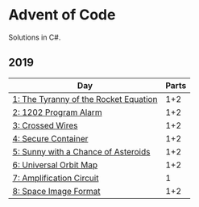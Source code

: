 # Advent of Code
Solutions in C#. 
## 2019
| Day | Parts |
|-|-|
| [1: The Tyranny of the Rocket Equation](https://github.com/sindrekjr/AdventOfCode/blob/master/Solutions/Year2019/Day01/Solution.cs) | 1+2 |
| [2: 1202 Program Alarm](https://github.com/sindrekjr/AdventOfCode/blob/master/Solutions/Year2019/Day02/Solution.cs) | 1+2 |
| [3: Crossed Wires](https://github.com/sindrekjr/AdventOfCode/blob/master/Solutions/Year2019/Day03/Solution.cs) | 1+2 |
| [4: Secure Container](https://github.com/sindrekjr/AdventOfCode/blob/master/Solutions/Year2019/Day04/Solution.cs) | 1+2 |
| [5: Sunny with a Chance of Asteroids](https://github.com/sindrekjr/AdventOfCode/blob/master/Solutions/Year2019/Day05/Solution.cs) | 1+2 |
| [6: Universal Orbit Map](https://github.com/sindrekjr/AdventOfCode/blob/master/Solutions/Year2019/Day06/Solution.cs) | 1+2 |
| [7: Amplification Circuit](https://github.com/sindrekjr/AdventOfCode/blob/master/Solutions/Year2019/Day07/Solution.cs) | 1 |
| [8: Space Image Format](https://github.com/sindrekjr/AdventOfCode/blob/master/Solutions/Year2019/Day08/Solution.cs) | 1+2 |
